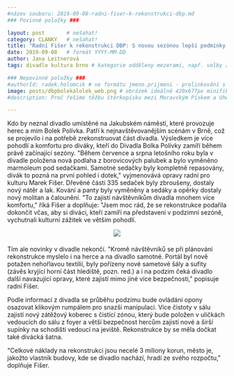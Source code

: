 ```yaml
---
#název souboru: 2019-09-08-radni-fiser-k-rekonstrukci-dbp.md
### Povinné položky ###

layout: post       # nešahat!
category: CLANKY   # nešahat!
title: "Radní Fišer k rekonstrukci DBP: S novou sezónou lepší podmínky a více komfortu pro diváky"
date: 2019-09-08   # formát YYYY-MM-DD
author: Jana Leitnerová
tags: divadlo kultura brno # kategorie odděleny mezerami, např. volby zemědělství životní-prostředí piráti (viz https://jihomoravsky.pirati.cz/tags/)

### Nepovinné položky ###
#authorId: radek.holomcik # ve formátu jmeno.prijmeni - prolinkování s profilem přes uid
image: posts/dbpbolekalolek_web.png # obrázek ideálně 420x677px minifikovaný přes https://tinypng.com/
#description: Proč řešíme těžbu štěrkopísku mezi Moravským Pískem a Uherským Ostrohem? Podrobné info o celé kauze.

---
```


Kdo by neznal divadlo umístěné na Jakubském náměstí, které provozuje herec a mim Bolek Polívka. Patří k nejnavštěvovanějším scénám v Brně, což se projevilo i na potřebě zrekonstruovat část divadla. Výsledkem je více pohodlí a komfortu pro diváky, kteří do Divadla Bolka Polívky zamíří během právě začínající sezóny. "Během července a srpna letošního roku byla v divadle položena nová podlaha z borovicových palubek a bylo vyměněno marmoleum pod sedačkami. Samotné sedačky byly kompletně repasovány, divák to pozná na první pohled i dotek," vyjmenovává opravy radní pro kulturu Marek Fišer. Dřevěné části 335 sedaček byly zbroušeny, dostaly nový nátěr a lak. Kování a panty byly vyměněny a sedáky a opěrky dostaly nový molitan a čalounění. "To zajistí návštěvníkům divadla mnohem více komfortu," říká Fišer a doplňuje: "Jsem moc rád, že se rekonstrukce podařila dokončit včas, aby si diváci, kteří zamíří na představení v podzimní sezóně, vychutnali kulturní zážitek ve větším pohodlí.


<div style="text-align:center;margin-bottom:20px"><a href="https://jihomoravsky.pirati.czposts/mapa-prameniste-web.jpg" target="_blank">
<img src="https://jihomoravsky.pirati.czposts/dbpsedacky_web.png" style="max-width:100%">
</a></div>

Tím ale novinky v divadle nekončí. "Kromě návštěvníků se při plánování rekonstrukce myslelo i na herce a na divadlo samotné. Portál byl nově potažen nehořlavou textilií, byly pořízeny nové sametové šály a sufity (závěs kryjící horní část hlediště, pozn. red.) a i na podzim čeká divadlo další navazující opravy, které zajistí mimo jiné více bezpečnosti," popisuje radní Fišer.

Podle informací z divadla se průběhu podzimu bude ovládání opony osazovat klikovým rumpálem pro snazší manipulaci. Více čistoty v sálu zajistí nový zátěžový koberec s čistící zónou, který bude položen v uličkách vedoucích do sálu z foyer a větší bezpečnost hercům zajistí nové a širší supínky na schodišti vedoucí na jeviště. Rekonstrukce by se měla dočkat také divácká šatna.

"Celkové náklady na rekonstrukci jsou necelé 3 miliony korun, město je, jakožto vlastník budovy, kde se divadlo nachází, hradí ze svého rozpočtu," doplňuje Fišer.
